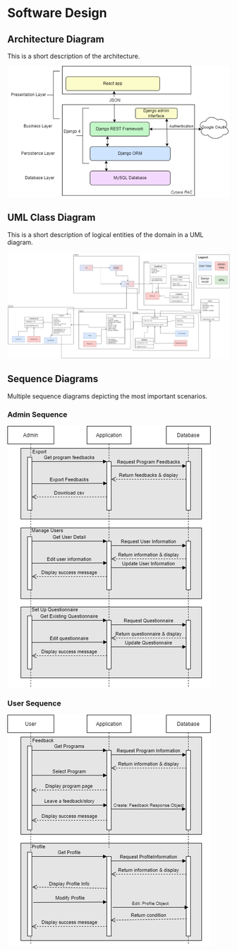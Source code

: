 # Software Design

## Architecture Diagram
This is a short description of the architecture.

![Architecture](img/Architecture.png)


## UML Class Diagram
This is a short description of logical entities of the domain in a UML diagram.

![UML](img/UML.png)

## Sequence Diagrams
Multiple sequence diagrams depicting the most important scenarios.

### Admin Sequence
![Admin Sequence](img/Admin%20Sequence.png)

### User Sequence
![User Sequence](img/User%20Sequence.png)
